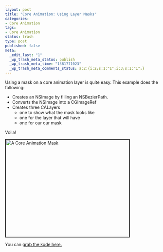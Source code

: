 ```yaml
--- 
layout: post
title: "Core Animation: Using Layer Masks"
categories: 
- Core Animation
tags: 
- Core Animation
status: trash
type: post
published: false
meta: 
  _edit_last: "1"
  _wp_trash_meta_status: publish
  _wp_trash_meta_time: "1381771023"
  _wp_trash_meta_comments_status: a:2:{i:2;s:1:"1";i:3;s:1:"1";}
---
```

Using a mask on a core animation layer is quite easy.  This example does the following:

<ul>
  <li>Creates an NSImage by filling an NSBezierPath.</li>
  <li>Converts the NSImage into a CGImageRef </li>
  <li>Creates three CALayers
 <ul>
     	<li>one to show what the mask looks like</li>
        <li>one for the layer that will have</li>
	<li>one for our our mask</li>
 </ul>
 </li>

</ul>


Voila!

<img src="http://173.203.83.44/cocoamondo/wp-content/uploads/2008/04/calayermask.png" alt="A Core Animation Mask" title="calayermask" width="406" height="319" class="aligncenter size-full wp-image-5" border="2" />

You can <a href='http://173.203.83.44/cocoamondo/wp-content/uploads/2008/04/calayermask.zip'>grab the kode here.</a>
